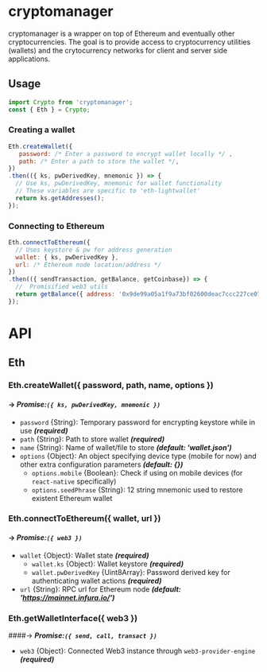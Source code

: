# cryptomanager
cryptomanager is a wrapper on top of Ethereum and eventually other cryptocurrencies. The goal is to provide access to cryptocurrency utilities (wallets) and the crytocurrency networks for client and server side applications.

## Usage
```javascript
import Crypto from 'cryptomanager';
const { Eth } = Crypto;
```
### Creating a wallet
```javascript
Eth.createWallet({
   password: /* Enter a password to encrypt wallet locally */ ,
   path: /* Enter a path to store the wallet */,
})
.then(({ ks, pwDerivedKey, mnemonic }) => {
  // Use ks, pwDerivedKey, mnemonic for wallet functionality
  // These variables are specific to 'eth-lightwallet'
  return ks.getAddresses();
});
```
### Connecting to Ethereum
```javascript
Eth.connectToEthereum({
  // Uses keystore & pw for address generation
  wallet: { ks, pwDerivedKey },
  url: /* Ethereum node location/address */
})
.then(({ sendTransaction, getBalance, getCoinbase}) => {
  //  Promisified web3 utils
  return getBalance({ address: '0x9de99a05a1f9a73bf02600deac7ccc227ce07cd9'})
});
```

# API
## Eth
### Eth.createWallet({ password, path, name, options })
#### -> ***Promise:`({ ks, pwDerivedKey, mnemonic })`***
- `password` {String}: Temporary password for encrypting keystore while in use ***(required)***
- `path` {String}: Path to store wallet ***(required)***
- `name` {String}: Name of wallet/file to store ***(default: 'wallet.json')***
- `options` {Object}: An object specifying device type (mobile for now) and other extra configuration parameters ***(default: {})***
  - `options.mobile` {Boolean}: Check if using on mobile devices (for `react-native` specifically)
  - `options.seedPhrase` {String}: 12 string mnemonic used to restore existent Ethereum wallet
### Eth.connectToEthereum({ wallet, url })
#### -> ***Promise:`({ web3 })`***
- `wallet` {Object}: Wallet state ***(required)***
  - `wallet.ks` {Object}: Wallet keystore ***(required)***
  - `wallet.pwDerivedKey` {Uint8Array}: Password derived key for authenticating wallet actions ***(required)***
- `url` {String}: RPC url for Ethereum node ***(default: 'https://mainnet.infura.io/')***
### Eth.getWalletInterface({ web3 })
####-> ***Promise:`({ send, call, transact })`***
- `web3` {Object}: Connected Web3 instance through `web3-provider-engine` ***(required)***